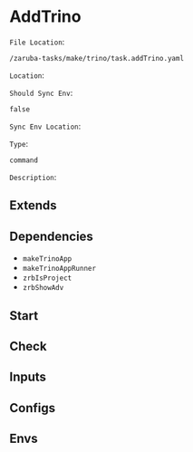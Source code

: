 
# AddTrino

`File Location`:

    /zaruba-tasks/make/trino/task.addTrino.yaml


`Location`:




`Should Sync Env`:

    false


`Sync Env Location`:




`Type`:

    command


`Description`:





## Extends




## Dependencies

* `makeTrinoApp`
* `makeTrinoAppRunner`
* `zrbIsProject`
* `zrbShowAdv`


## Start




## Check




## Inputs


## Configs


## Envs